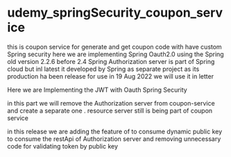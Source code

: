 # udemy_springSecurity_coupon_service
this is coupon service for generate and get coupon code with have custom Spring security 
here we are implementing  Spring Oauth2.0 using the Spring old version 2.2.6 before 2.4 Spring Authorization server 
is part of Spring cloud but inl latest it developed by Spring as separate project as its production ha been release for use in 19 Aug 2022 we  will use it in letter

Here we are Implementing the JWT with Oauth Spring Security 

in this  part we will remove the Authorization server from coupon-service and create a separate one .
resource server still is being part of coupon service

in this release we are adding the feature of to consume dynamic public key to consume the restApi of Authorization server
and removing unnecessary code for validating token by public key 
